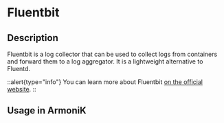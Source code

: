 # Fluentbit

## Description

Fluentbit is a log collector that can be used to collect logs from containers and forward them to a log aggregator. It is a lightweight alternative to Fluentd.

::alert{type="info"}
You can learn more about Fluentbit [on the official website](https://fluentbit.io/).
::

## Usage in ArmoniK
